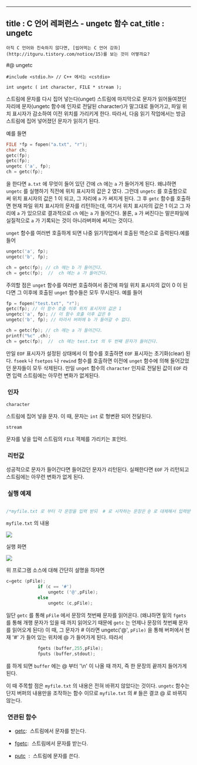 ----------------
title : C 언어 레퍼런스 - ungetc 함수
cat_title :  ungetc
--------------



```warning
아직 C 언어와 친숙하지 않다면, [씹어먹는 C 언어 강좌](http://itguru.tistory.com/notice/15)를 보는 것이 어떻까요?

```

#@ ungetc

```info
#include <stdio.h> // C++ 에서는 <cstdio>

int ungetc ( int character, FILE * stream );
```


스트림에 문자를 다시 집어 넣는다(unget)
스트림에 마지막으로 문자가 읽어들여졌던 자리에 문자(ungetc 함수에 인자로 전달된 character)가 말그대로 들어가고, 파일 위치 표시자가 감소하여 이전 위치를 가리키게 한다. 따라서, 다음 읽기 작업에서는 방금 스트림에 집어 넣어졌던 문자가 읽히기 된다.

예를 들면

```cpp
FILE *fp = fopen("a.txt", "r");
char ch;
getc(fp);
getc(fp);
ungetc ('a', fp);
ch = getc(fp);
```

을 한다면 `a.txt` 에 무엇이 들어 있던 간에 `ch` 에는 `a` 가 들어가게 된다. 왜냐하면 `ungetc` 를 실행하기 직전에 위치 표시자의 값은 2 였다. 그런데 `ungetc` 를 호출함으로써 위치 표시자의 값은 1 이 되고, 그 자리에 `a` 가 써지게 된다. 그 후 `getc` 함수를 호출하면 현재 파일 위치 표시자의 문자를 리턴하는데, 여기서 위치 표시자의 값은 1 이고 그 자리에 `a` 가 있으므로 결과적으로 `ch` 에는 `a` 가 들어간다. 물론, `a` 가 써진다는 말은파일에 실질적으로 `a` 가 기록되는 것이 아니라버퍼에 써지는 것이다.

`unget` 함수를 여러번 호출하게 되면 나중 읽기작업에서 호출된 역순으로 출력된다.예를 들어

```cpp
ungetc('a', fp);
ungetc('b', fp);

ch = getc(fp); // ch 에는 b 가 들어간다.
ch = getc(fp);  //  ch 에는 a 가 들어간다.
```

주의할 점은 `unget` 함수를 여러번 호출하여서 중간에 파일 위치 표시자의 값이 0 이 된다면 그 이후에 호출된 `unget` 함수들은 모두 무시된다. 예를 들어

```cpp
fp = fopen("test.txt", "r");
getc(fp); // 이 함수 호출 이후 위치 표시자의 값은 1
ungetc('a', fp); // 이 함수 호출 이후 값은 0
ungetc('b', fp); // 따라서 버퍼에 b 가 들어갈 수 없다.

ch = getc(fp); // ch 에는 a 가 들어간다.
printf("%c" ,ch);
ch = getc(fp);  //  ch 에는 test.txt 의 두 번째 문자가 들어간다.
```

만일 `EOF` 표시자가 설정된 상태에서 이 함수를 호출하면 `EOF` 표시자는 초기화(clear) 된다.
`fseek` 나 `fsetpos` 나 `rewind` 함수를 호출하면 이전에 `unget` 함수에 의해 들어갔었던 문자들이 모두 삭제된다.
만일 `unget` 함수의 `character` 인자로 전달된 값이 `EOF` 라면 입력 스트림에는 아무런 변화가 없게된다.



###  인자




`character`

스트림에 집어 넣을 문자. 이 때, 문자는 `int` 로 형변환 되어 전달된다.

`stream`

문자를 넣을 입력 스트림의 `FILE` 객체를 가리키는 포인터.



###  리턴값




성공적으로 문자가 들어간다면 들어갔던 문자가 리턴된다.
실패한다면 `EOF` 가 리턴되고 스트림에는 아무런 변화가 없게 된다.



###  실행 예제




```cpp

/*myfile.txt 로 부터 각 문장을 입력 받되  # 로 시작하는 문장은 @ 로 대체해서 입력받는다.이 예제는 http://www.cplusplus.com/reference/clibrary/cstdio/ungetc/에서 가져왔습니다. */#include <stdio.h>int main (){    FILE * pFile;    int c;    char buffer [256];    pFile = fopen ("myfile.txt","rt");    if (pFile==NULL) perror ("Error opening file");    else    {        while (!feof (pFile))        {            c=getc (pFile);            if (c == '#')                ungetc ('@',pFile);            else                ungetc (c,pFile);            fgets (buffer,255,pFile);            fputs (buffer,stdout);        }    }    return 0;}
```

`myfile.txt` 의 내용


![](http://img1.daumcdn.net/thumb/R1920x0/?fname=http%3A%2F%2Fcfile2.uf.tistory.com%2Fimage%2F2040C2284B6ACA04A4744E)

실행 화면


![](http://img1.daumcdn.net/thumb/R1920x0/?fname=http%3A%2F%2Fcfile25.uf.tistory.com%2Fimage%2F1205D2284B6ACA02032FD1)

위 프로그램 소스에 대해 간단히 설명을 하자면

```cpp
c=getc (pFile);
            if (c == '#')
                ungetc ('@',pFile);
            else
                ungetc (c,pFile);
```

일단 `getc` 를 통해 `pFile` 에서 문장의 첫번째 문자를 읽어온다. (왜냐하면 밑의 `fgets` 를 통해 개행 문자가 있을 때 까지 읽어오기 때문에 `getc` 는 언제나 문장의 첫번째 문자를 읽어오게 된다) 이 때, 그 문자가 # 이라면 ungetc('@', `pFile)` 을 통해 버퍼에서 현재 '#' 가 들어 있는 위치에 @ 가 들어가게 된다. 따라서

```cpp
            fgets (buffer,255,pFile);
            fputs (buffer,stdout);
```

를 하게 되면 `buffer` 에는 @ 부터 '\n' 이 나올 때 까지, 즉 한 문장의 끝까지 들어가게 된다.

이 때 주목할 점은 `myfile.txt` 의 내용은 전혀 바뀌지 않았다는 것이다. `ungetc` 함수는 단지 버퍼의 내용만을 조작하는 함수 이므로 `myfile.txt` 의 # 들은 결코 @ 로 바뀌지 않는다.



###  연관된 함수





*  [getc](http://itguru.tistory.com/41):  스트림에서 문자를 받는다.



*  [fgetc](http://itguru.tistory.com/37):  스트림에서 문자를 받는다.

*  [putc](http://itguru.tistory.com/46)  :  스트림에 문자를 쓴다.






